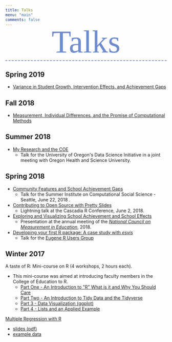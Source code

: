 ```yaml
---
title: Talks
menu: "main"
comments: false
---
```


<p style="font-family:'Tangerine'; font-size:100px; text-align: center; margin-top: -25px; margin-bottom: 20px; border-bottom: 2px dashed #6F8CCE; padding:0px; color: #6F8CCE; ">
      Talks
</p>

## Spring 2019
* [Variance in Student Growth, Intervention Effects, and Achievement Gaps](../vatech)

## Fall 2018
* [Measurement, Individual Differences, and the Promise of Computational
Methods](../uu)

## Summer 2018
* [My Research and the COE](../datasci-09-11-18)
	+ Talk for the University of Oregon's Data Science Initiative in a joint
	meeting with Oregon Health and Science University.

## Spring 2018
* [Community Features and School Achievement Gaps](../sicss-seattle/)
	+ Talk for the Summer Institute on Computational Social Science - Seattle,
	June 22, 2018 .
* [Contributing to Open Source with Pretty Slides](../cascadia18/)
	+ Lightning talk at the Cascadia R Conference, June 2, 2018.
* [Exploring and Visualizing School Achievement and School Effects](../ncme18/)
	+ Presentation at the annual meeting of the [*National Council on Measurement in Education*](https://www.ncme.org), 2018.
* [Developing your first R package: A case study with *esvis*](../eugene_rug/)
	+ Talk for the [Eugene R Users Group](https://www.meetup.com/meetup-group-cwPiAlnB/)


## Winter 2017
A taste of R: Mini-course on R (4 workshops, 2 hours each).

* This mini-course was aimed at introducing faculty members in the College of Education to R.
	+ [Part One - An Introduction to "R" What is it and Why You Should Care](https://youtu.be/n-M2ivdofbo)
	+ [Part Two - An Introduction to Tidy Data and the Tidyverse](https://youtu.be/17Qkn40cbb4)
	+ [Part 3 - Data Visualization (ggplot)](https://youtu.be/8zTmGhRLEXo)
	+ [Part 4 - Lists and an Applied Example](https://youtu.be/H7uvo360Tio)

[Multiple Regression with R](../gina/gina_mr/index.html) 

* [slides (pdf)](../gina/guest_lecture_mr.pdf) 
* [example data](../gina/assets_gina_mr/data/synthetic_data.csv)